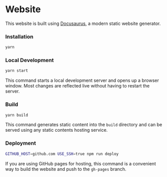 # Website

This website is built using [Docusaurus](https://docusaurus.io/), a modern static website generator.

### Installation

```bash
yarn
```

### Local Development

```bash
yarn start
```

This command starts a local development server and opens up a browser window. Most changes are reflected live without having to restart the server.

### Build

```bash
yarn build
```

This command generates static content into the `build` directory and can be served using any static contents hosting service.

### Deployment

```bash
GITHUB_HOST=github.com USE_SSH=true npm run deploy
```

If you are using GitHub pages for hosting, this command is a convenient way to build the website and push to the `gh-pages` branch.
